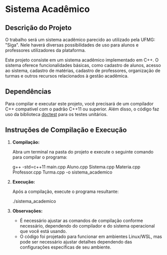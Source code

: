 # Sistema Acadêmico

## Descrição do Projeto
O trabalho será um sistema acadêmico parecido ao utilizado pela UFMG: "Siga". Nele haverá diversas possibilidades de uso para alunos e professores utilizadores da plataforma.

Este projeto consiste em um sistema acadêmico implementado em C++. O sistema oferece funcionalidades básicas, como cadastro de alunos, acesso ao sistema, cadastro de matérias, cadastro de professores, organização de turmas e outros recursos relacionados à gestão acadêmica.

## Dependências

Para compilar e executar este projeto, você precisará de um compilador C++ compatível com o padrão C++11 ou superior. Além disso, o código faz uso da biblioteca [doctest](https://github.com/onqtam/doctest) para os testes unitários.

## Instruções de Compilação e Execução

1. **Compilação:**

   Abra um terminal na pasta do projeto e execute o seguinte comando para compilar o programa:

   g++ -std=c++11 main.cpp Aluno.cpp Sistema.cpp Materia.cpp Professor.cpp Turma.cpp -o sistema_academico
2. **Execução:**

   Após a compilação, execute o programa resultante:

   ./sistema_academico
3. **Observações:**

    * É necessário ajustar as comandos de compilação conforme necessário, dependendo do compilador e do sistema operacional que você está usando.
    * O código foi projetado para funcionar em ambientes Linux/WSL, mas pode ser necessário ajustar detalhes dependendo das configurações específicas de seu ambiente.
